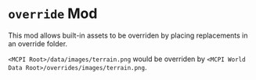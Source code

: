 # ``override`` Mod
This mod allows built-in assets to be overriden by placing replacements in an override folder.

``<MCPI Root>/data/images/terrain.png`` would be overriden by ``<MCPI World Data Root>/overrides/images/terrain.png``.

